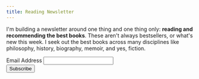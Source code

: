 ```yaml
---
title: Reading Newsletter
---
```


I'm building a newsletter around one thing and one thing only: **reading and recommending the best books**. These aren't always bestsellers, or what's new this week. I seek out the best books across many disciplines like philosophy, history, biography, memoir, and yes, fiction.

<!-- Begin MailChimp Signup Form -->

<div id="mc_embed_signup">
<form action="//kyletress.us15.list-manage.com/subscribe/post?u=413cc857fbd3cb9557d8c3e91&amp;id=0efac2ab34" method="post" id="mc-embedded-subscribe-form" name="mc-embedded-subscribe-form" class="validate" target="_blank" novalidate>
    <div id="mc_embed_signup_scroll">

<div class="mc-field-group">
	<label for="mce-EMAIL">Email Address </label>
	<input type="email" value="" name="EMAIL" class="required email" id="mce-EMAIL">
</div>   
    <div class="clear"><input type="submit" value="Subscribe" name="subscribe" id="mc-embedded-subscribe" class="button"></div>
    </div>
</form>
</div>
